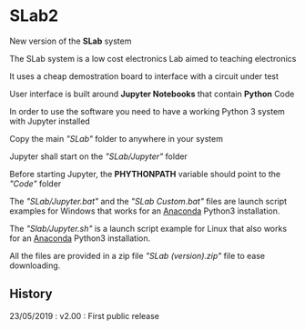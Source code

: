 # SLab2

New version of the **SLab** system

The SLab system is a low cost electronics Lab aimed to teaching electronics

It uses a cheap demostration board to interface with a circuit under test

User interface is built around **Jupyter Notebooks** that contain **Python** Code

In order to use the software you need to have a working Python 3 system with Jupyter installed

Copy the main *"SLab"* folder to anywhere in your system

Jupyter shall start on the *"SLab/Jupyter"* folder

Before starting Jupyter, the **PHYTHONPATH** variable should point to the *"Code"* folder

The *"SLab/Jupyter.bat"* and the *"SLab Custom.bat"* files are launch script examples for Windows that works for an [Anaconda](https://www.anaconda.com/) Python3 installation.

The *"Slab/Jupyter.sh"* is a launch script example for Linux that also works for an [Anaconda](https://www.anaconda.com/) Python3 installation.

All the files are provided in a zip file *"SLab (version).zip"* file to ease downloading.

## History

23/05/2019 : v2.00 : First public release
